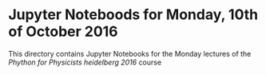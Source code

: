 # Jupyter Noteboods for Monday, 10th of October 2016

This directory contains Jupyter Notebooks for the Monday
lectures of the *Phython for Physicists heidelberg 2016* course
